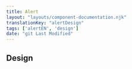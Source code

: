 ```yaml
---
title: Alert
layout: "layouts/component-documentation.njk"
translationKey: "alertDesign"
tags: ['alertEN', 'design']
date: "git Last Modified"
---
```


## Design